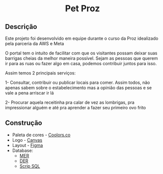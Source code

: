 <h1 align='center'> Pet Proz </h1>

## Descrição

Este projeto foi desenvolvido em equipe durante o curso da Proz idealizado pela parceria da AWS e Meta

O portal tem o intuito de facilitar com que os visitantes possam deixar suas barrigas cheias da melhor maneira possível. Sejam as pessoas que querem ir para as ruas ou fazer algo em casa, podemos contribuir juntos para isso.

Assim temos 2 principais serviços:

1- Consultar, contribuir ou publicar locais para comer. Assim todos, não apenas sabem sobre o estabelecimento mas a opinião das pessoas e se vale a pena arriscar ir lá

2- Procurar aquela receitinha pra calar de vez as lombrigas, pra impressionar alguém e até pra aprender a fazer seu primeiro ovo frito


## Construção

* Paleta de cores - [Coolors.co](https://cutt.ly/aM3166s)
* Logo - [Canvas](https://cutt.ly/4M30fTZ)
* Layout - [Figma](https://cutt.ly/A1bVEfo)
* Database:
    * [MER](https://github.com/viniciusdmorais/Projeto-Integrador/blob/Dev/assets/sql/MER.pdf) 
    * [DER](https://github.com/viniciusdmorais/Projeto-Integrador/blob/Dev/assets/sql/DER.pdf)
    * [Scrip SQL](https://github.com/viniciusdmorais/Projeto-Integrador/blob/Dev/assets/sql/create.sql)


